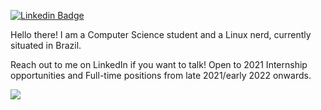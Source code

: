 [![Linkedin Badge](https://img.shields.io/badge/-LinkedIn-blue?style=flat-square&logo=Linkedin&logoColor=white&link=https://www.linkedin.com/in/joao-victor-s)](https://www.linkedin.com/in/joao-victor-s)

Hello there! I am a Computer Science student and a Linux nerd, currently situated in Brazil.

Reach out to me on LinkedIn if you want to talk! Open to 2021 Internship opportunities and Full-time positions from late 2021/early 2022 onwards.

![](https://github-readme-stats.vercel.app/api?username=johnvictorfs&show_icons=true&hide_border=true)
